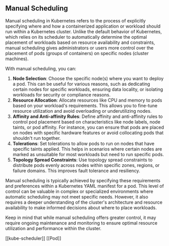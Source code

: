 ## Manual Scheduling 
Manual scheduling in Kubernetes refers to the process of explicitly specifying where and how a containerized application or workload should run within a Kubernetes cluster. Unlike the default behavior of Kubernetes, which relies on its scheduler to automatically determine the optimal placement of workloads based on resource availability and constraints, manual scheduling gives administrators or users more control over the placement of pods (groups of containers) on specific nodes (cluster machines).

With manual scheduling, you can:

1. **Node Selection**: Choose the specific node(s) where you want to deploy a pod. This can be useful for various reasons, such as dedicating certain nodes for specific workloads, ensuring data locality, or isolating workloads for security or compliance reasons.
2. **Resource Allocation**: Allocate resources like CPU and memory to pods based on your workload's requirements. This allows you to fine-tune resource utilization and avoid overloading or underutilizing nodes.
3. **Affinity and Anti-affinity Rules**: Define affinity and anti-affinity rules to control pod placement based on characteristics like node labels, node taints, or pod affinity. For instance, you can ensure that pods are placed on nodes with specific hardware features or avoid collocating pods that shouldn't run together.
4. **Tolerations**: Set tolerations to allow pods to run on nodes that have specific taints applied. This helps in scenarios where certain nodes are marked as unsuitable for most workloads but need to run specific pods.
5. **Topology Spread Constraints**: Use topology spread constraints to distribute pods evenly across nodes within specific zones, regions, or failure domains. This improves fault tolerance and resiliency.

Manual scheduling is typically achieved by specifying these requirements and preferences within a Kubernetes YAML manifest for a pod. This level of control can be valuable in complex or specialized environments where automatic scheduling may not meet specific needs. However, it also requires a deeper understanding of the cluster's architecture and resource availability to make informed decisions about where to place workloads.

Keep in mind that while manual scheduling offers greater control, it may require ongoing maintenance and monitoring to ensure optimal resource utilization and performance within the cluster.

[[kube-scheduler]]
[[Pod]]